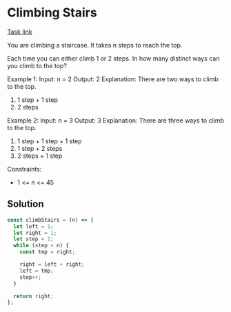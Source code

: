 # Climbing Stairs

[Task link](https://leetcode.com/problems/climbing-stairs/description/)

You are climbing a staircase. It takes n steps to reach the top.

Each time you can either climb 1 or 2 steps. In how many distinct ways can you climb to the top?

Example 1:
Input: n = 2
Output: 2
Explanation: There are two ways to climb to the top.

1. 1 step + 1 step
2. 2 steps

Example 2:
Input: n = 3
Output: 3
Explanation: There are three ways to climb to the top.

1. 1 step + 1 step + 1 step
2. 1 step + 2 steps
3. 2 steps + 1 step

Constraints:

- 1 <= n <= 45

## Solution

```javascript
const climbStairs = (n) => {
  let left = 1;
  let right = 1;
  let step = 1;
  while (step < n) {
    const tmp = right;

    right = left + right;
    left = tmp;
    step++;
  }

  return right;
};
```
